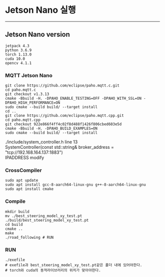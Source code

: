 # Jetson Nano 실행
------

## Jetson Nano version

```
jetpack 4.3
python 3.6.9
torch 1.13.0
cuda 10.0
opencv 4.1.1
```
### MQTT Jetson Nano
```
git clone https://github.com/eclipse/paho.mqtt.c.git
cd paho.mqtt.c
git checkout v1.3.13
cmake -Bbuild -H. -DPAHO_ENABLE_TESTING=OFF -DPAHO_WITH_SSL=ON -DPAHO_HIGH_PERFORMANCE=ON
sudo cmake --build build/ --target install
cd ..
git clone https://github.com/eclipse/paho.mqtt.cpp.git
cd paho.mqtt.cpp
git checkout 922e866f4ff4c02f8d488f1426f806cbed603e5d
cmake -Bbuild -H. -DPAHO_BUILD_EXAMPLES=ON
sudo cmake --build build/ --target install
```
./include/system_controller.h line 13 </br>
SystemController(const std::string& broker_address = "tcp://192.168.164.137:1883") </br>
IPADDRESS modify </br>
### CrossCompiler
```
sudo apt update
sudo apt install gcc-8-aarch64-linux-gnu g++-8-aarch64-linux-gnu
sudo apt install cmake
```


### Compile
```
mkdir build
mv ./best_steering_model_xy_test.pt ./build/best_steering_model_xy_test.pt
cd build
cmake ..
make
./road_following # RUN
```

### RUN
```
./exefile
# exefile과 best_steering_model_xy_test.pt같은 폴더 내에 있어야한다.
# torch와 cuda의 동적라이브러리의 위치가 맞아야한다.
```


